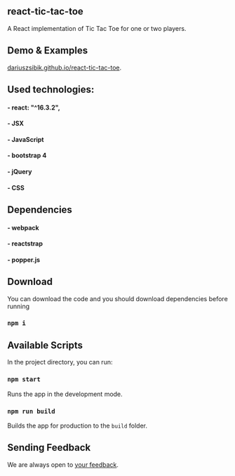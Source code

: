 <h2>react-tic-tac-toe</h2>
A React implementation of Tic Tac Toe for one or two players.

## Demo & Examples
[dariuszsibik.github.io/react-tic-tac-toe](https://dariuszsibik.github.io/react-tic-tac-toe/).


## Used technologies:
#### - react: "^16.3.2",
#### - JSX
#### - JavaScript
#### - bootstrap 4
#### - jQuery
#### - CSS


## Dependencies
#### - webpack
#### - reactstrap 
#### - popper.js


    
## Download
You can download the code and you should download dependencies before running
### `npm i`


## Available Scripts
In the project directory, you can run:

### `npm start`
Runs the app in the development mode.<br>

### `npm run build`
Builds the app for production to the `build` folder.<br>

## Sending Feedback
We are always open to [your feedback](https://github.com/Dariuszsibik/react-tic-tac-toe/issues).
